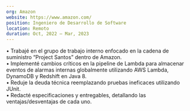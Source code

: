 ```yaml
---
org: Amazon
website: https://www.amazon.com/
position: Ingeniero de Desarrollo de Software
location: Remoto
duration: Oct, 2022 — Mar, 2023
---
```

  &bull; Trabajé en el grupo de trabajo interno enfocado en la cadena de suministro “Project Santos” dentro de Amazon.  
  &bull; Implementé cambios críticos en la pipeline de Lambda para almacenar eventos de alarmas internas globalmente utilizando AWS Lambda, DynamoDB y Redshift en Java 8.  
  &bull; Reduje la deuda técnica reemplazando pruebas ineficaces utilizando JUnit.  
  &bull; Redacté especificaciones y entregables, detallando las ventajas/desventajas de cada uno.  
